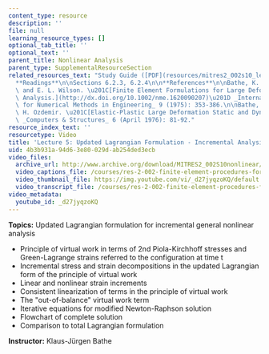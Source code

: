 ```yaml
---
content_type: resource
description: ''
file: null
learning_resource_types: []
optional_tab_title: ''
optional_text: ''
parent_title: Nonlinear Analysis
parent_type: SupplementalResourceSection
related_resources_text: "Study Guide ([PDF](resources/mitres2_002s10_lec05-1))\n\n\
  **Readings**\n\nSections 6.2.3, 6.2.4\n\n**References**\n\nBathe, K. J., E. Ramm,\
  \ and E. L. Wilson. \u201C[Finite Element Formulations for Large Deformation Dynamic\
  \ Analysis.](http://dx.doi.org/10.1002/nme.1620090207)\u201D _International Journal\
  \ for Numerical Methods in Engineering_ 9 (1975): 353-386.\n\nBathe, K. J., and\
  \ H. Ozdemir. \u201C[Elastic-Plastic Large Deformation Static and Dynamic Analysis.](http://dx.doi.org/10.1016/0045-7949(76)90056-0)\u201D\
  \ _Computers & Structures_ 6 (April 1976): 81-92."
resource_index_text: ''
resourcetype: Video
title: 'Lecture 5: Updated Lagrangian Formulation - Incremental Analysis'
uid: 4b3b931a-94d6-3e80-029d-ab254ded3ecb
video_files:
  archive_url: http://www.archive.org/download/MITRES2_002S10nonlinear/MITRES2_002S10nonlinear_lec05_300k.mp4
  video_captions_file: /courses/res-2-002-finite-element-procedures-for-solids-and-structures-spring-2010/37ec5b2db1935fa58d9f09fc53704e7d_d27jyqzoKQ.vtt
  video_thumbnail_file: https://img.youtube.com/vi/_d27jyqzoKQ/default.jpg
  video_transcript_file: /courses/res-2-002-finite-element-procedures-for-solids-and-structures-spring-2010/bb7153ebdf9b8eafaff4b6a2e716732d_d27jyqzoKQ.pdf
video_metadata:
  youtube_id: _d27jyqzoKQ
---
```


**Topics:** Updated Lagrangian formulation for incremental general nonlinear analysis

*   Principle of virtual work in terms of 2nd Piola-Kirchhoff stresses and Green-Lagrange strains referred to the configuration at time t
*   Incremental stress and strain decompositions in the updated Lagrangian form of the principle of virtual work
*   Linear and nonlinear strain increments
*   Consistent linearization of terms in the principle of virtual work
*   The "out-of-balance" virtual work term
*   Iterative equations for modified Newton-Raphson solution
*   Flowchart of complete solution
*   Comparison to total Lagrangian formulation

**Instructor:** Klaus-Jürgen Bathe